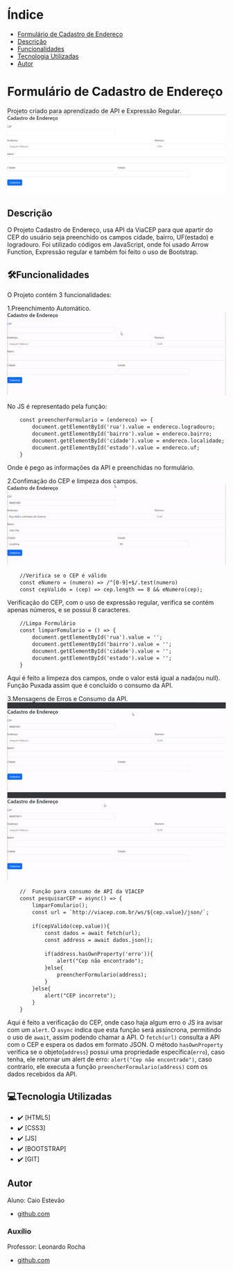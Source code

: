 # Índice 

* [Formulário de Cadastro de Endereço](#formulario-de-cadastro-de-endereço)  
* [Descrição](#descri%C3%A7%C3%A3o) 
* [Funcionalidades](#funcionalidades)  
* [Tecnologia Utilizadas](#tecnologia-utilizadas)
* [Autor](#autor)  


# Formulário de Cadastro de Endereço
Projeto criado para aprendizado de API e Expressão Regular.
![Capa do Projeto](doc/img/capaendereco.png)


## Descrição
O Projeto Cadastro de Endereço, usa API da ViaCEP para que apartir do CEP do usuário seja preenchido os campos cidade, bairro, UF(estado) e logradouro. 
Foi utilizado códigos em JavaScript, onde foi usado Arrow Function, Expressão regular e também foi feito o uso de Bootstrap.

## 🛠️Funcionalidades
O Projeto contém 3 funcionalidades:

1.Preenchimento Automático.
    ![gif](doc/inserindoCEP.gif)

No JS é representado pela função:

        const preencherFormulario = (endereco) => {
            document.getElementById('rua').value = endereco.logradouro;
            document.getElementById('bairro').value = endereco.bairro;
            document.getElementById('cidade').value = endereco.localidade;
            document.getElementById('estado').value = endereco.uf;
        }
Onde é pego as informações da API e preenchidas no formulário. 

2.Confimação do CEP e limpeza dos campos.
  ![gif](doc/cadastrandoCEP.gif)

        //Verifica se o CEP é válido
        const eNumero = (numero) => /^[0-9]+$/.test(numero)
        const cepValido = (cep) => cep.length == 8 && eNumero(cep);
Verificação do CEP, com o uso de expressão regular, verifica se contém apenas números, e se possui 8 caracteres.

        //Limpa Formulário
        const limparFomulario = () => {
            document.getElementById('rua').value = '';
            document.getElementById('bairro').value = '';
            document.getElementById('cidade').value = '';
            document.getElementById('estado').value = '';
        }
Aqui é feito a limpeza dos campos, onde o valor está igual a nada(ou null). Função Puxada assim que é concluído o consumo da API. 


3.Mensagens de Erros e Consumo da API.
    ![gif](doc/CEPnaoencontrado.gif)
    ![gif](doc/CEPincorreto.gif)

        //  Função para consumo de API da VIACEP
        const pesquisarCEP = async() => {
            limparFomulario();
            const url = `http://viacep.com.br/ws/${cep.value}/json/`;

            if(cepValido(cep.value)){
                const dados = await fetch(url); 
                const address = await dados.json();

                if(address.hasOwnProperty('erro')){ 
                    alert("Cep não encontrado");
                }else{
                    preencherFormulario(address);
                }
            }else{
                alert("CEP incorreto");
            }
        }
Aqui é feito a verificação do CEP, onde caso haja algum erro o JS ira avisar com um ``alert``. O ``async`` indica que esta função será assíncrona, permitindo o uso de ``await``, assim podendo chamar a API. O ``fetch(url)`` consulta a API com o CEP e espera os dados em formato JSON. O método ``hasOwnProperty`` verifica se o objeto(``address``) possui uma propriedade específica(``erro``), caso tenha, ele retornar um alert de erro: ``alert("Cep não encontrado")``, caso contrario, ele executa a função ``preencherFormulario(address)`` com os dados recebidos da API.


## 💻Tecnologia Utilizadas
- :heavy_check_mark: [HTML5]
- :heavy_check_mark: [CSS3]
- :heavy_check_mark: [JS]
- :heavy_check_mark: [BOOTSTRAP]
- :heavy_check_mark: [GIT]


## Autor
Aluno: Caio Estevão
- [github.com](https://github.com/Caioestevao1000)

### Auxílio
Professor: Leonardo Rocha
- [github.com](https://github.com/LeonardoRochaMarista)
